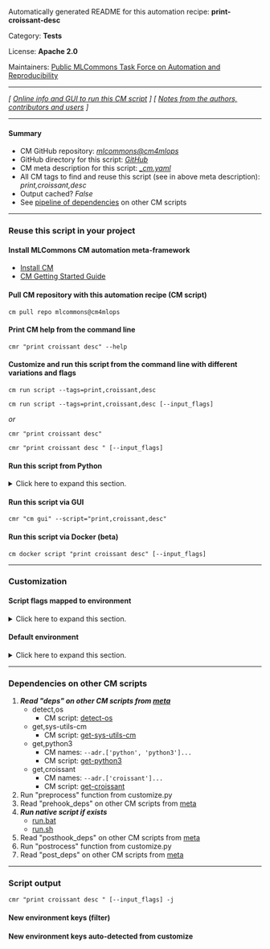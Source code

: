 Automatically generated README for this automation recipe: **print-croissant-desc**

Category: **Tests**

License: **Apache 2.0**

Maintainers: [Public MLCommons Task Force on Automation and Reproducibility](https://github.com/mlcommons/ck/blob/master/docs/taskforce.md)

---
*[ [Online info and GUI to run this CM script](https://access.cknowledge.org/playground/?action=scripts&name=print-croissant-desc,59116d5c98a04d4f) ] [ [Notes from the authors, contributors and users](README-extra.md) ]*

---
#### Summary

* CM GitHub repository: *[mlcommons@cm4mlops](https://github.com/mlcommons/cm4mlops/tree/dev)*
* GitHub directory for this script: *[GitHub](https://github.com/mlcommons/cm4mlops/tree/dev/script/print-croissant-desc)*
* CM meta description for this script: *[_cm.yaml](_cm.yaml)*
* All CM tags to find and reuse this script (see in above meta description): *print,croissant,desc*
* Output cached? *False*
* See [pipeline of dependencies](#dependencies-on-other-cm-scripts) on other CM scripts


---
### Reuse this script in your project

#### Install MLCommons CM automation meta-framework

* [Install CM](https://access.cknowledge.org/playground/?action=install)
* [CM Getting Started Guide](https://github.com/mlcommons/ck/blob/master/docs/getting-started.md)

#### Pull CM repository with this automation recipe (CM script)

```cm pull repo mlcommons@cm4mlops```

#### Print CM help from the command line

````cmr "print croissant desc" --help````

#### Customize and run this script from the command line with different variations and flags

`cm run script --tags=print,croissant,desc`

`cm run script --tags=print,croissant,desc [--input_flags]`

*or*

`cmr "print croissant desc"`

`cmr "print croissant desc " [--input_flags]`


#### Run this script from Python

<details>
<summary>Click here to expand this section.</summary>

```python

import cmind

r = cmind.access({'action':'run'
                  'automation':'script',
                  'tags':'print,croissant,desc'
                  'out':'con',
                  ...
                  (other input keys for this script)
                  ...
                 })

if r['return']>0:
    print (r['error'])

```

</details>


#### Run this script via GUI

```cmr "cm gui" --script="print,croissant,desc"```

#### Run this script via Docker (beta)

`cm docker script "print croissant desc" [--input_flags]`

___
### Customization


#### Script flags mapped to environment
<details>
<summary>Click here to expand this section.</summary>

* `--url=value`  &rarr;  `CM_PRINT_CROISSANT_URL=value`

**Above CLI flags can be used in the Python CM API as follows:**

```python
r=cm.access({... , "url":...}
```

</details>

#### Default environment

<details>
<summary>Click here to expand this section.</summary>

These keys can be updated via `--env.KEY=VALUE` or `env` dictionary in `@input.json` or using script flags.

* CM_PRINT_CROISSANT_URL: `https://raw.githubusercontent.com/mlcommons/croissant/main/datasets/1.0/gpt-3/metadata.json`

</details>

___
### Dependencies on other CM scripts


  1. ***Read "deps" on other CM scripts from [meta](https://github.com/mlcommons/cm4mlops/tree/dev/script/print-croissant-desc/_cm.yaml)***
     * detect,os
       - CM script: [detect-os](https://github.com/mlcommons/cm4mlops/tree/master/script/detect-os)
     * get,sys-utils-cm
       - CM script: [get-sys-utils-cm](https://github.com/mlcommons/cm4mlops/tree/master/script/get-sys-utils-cm)
     * get,python3
       * CM names: `--adr.['python', 'python3']...`
       - CM script: [get-python3](https://github.com/mlcommons/cm4mlops/tree/master/script/get-python3)
     * get,croissant
       * CM names: `--adr.['croissant']...`
       - CM script: [get-croissant](https://github.com/mlcommons/cm4mlops/tree/master/script/get-croissant)
  1. Run "preprocess" function from customize.py
  1. Read "prehook_deps" on other CM scripts from [meta](https://github.com/mlcommons/cm4mlops/tree/dev/script/print-croissant-desc/_cm.yaml)
  1. ***Run native script if exists***
     * [run.bat](https://github.com/mlcommons/cm4mlops/tree/dev/script/print-croissant-desc/run.bat)
     * [run.sh](https://github.com/mlcommons/cm4mlops/tree/dev/script/print-croissant-desc/run.sh)
  1. Read "posthook_deps" on other CM scripts from [meta](https://github.com/mlcommons/cm4mlops/tree/dev/script/print-croissant-desc/_cm.yaml)
  1. Run "postrocess" function from customize.py
  1. Read "post_deps" on other CM scripts from [meta](https://github.com/mlcommons/cm4mlops/tree/dev/script/print-croissant-desc/_cm.yaml)

___
### Script output
`cmr "print croissant desc " [--input_flags] -j`
#### New environment keys (filter)

#### New environment keys auto-detected from customize
